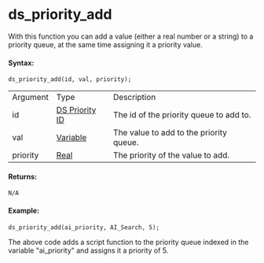 # ds_priority_add

With this function you can add a value (either a real number or a
string) to a priority queue, at the same time assigning it a priority
value.

#### Syntax:

``` gml
ds_priority_add(id, val, priority);
```

|          |                                                                                                                               |                                         |
|----------|-------------------------------------------------------------------------------------------------------------------------------|-----------------------------------------|
| Argument | Type                                                                                                                          | Description                             |
| id       |  [DS Priority ID](../../../../../GameMaker_Language/GML_Reference/Data_Structures/DS_Priority_Queues/ds_priority_create)  | The id of the priority queue to add to. |
| val      |  [Variable](../../../../../GameMaker_Language/GML_Overview/Data_Types#variable)                                           | The value to add to the priority queue. |
| priority |  [Real](../../../../../GameMaker_Language/GML_Overview/Data_Types)                                                        | The priority of the value to add.       |

#### Returns:

``` gml
N/A
```

#### Example:

``` gml
ds_priority_add(ai_priority, AI_Search, 5);
```

The above code adds a script function to the priority queue indexed in
the variable "ai_priority" and assigns it a priority of 5.
